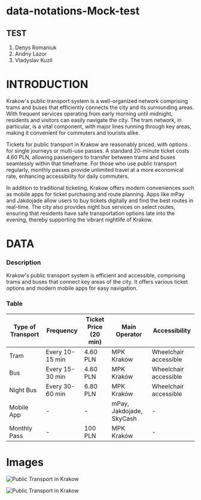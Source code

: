 # data-notations-Mock-test

## TEST
1. Denys Romaniuk 
2. Andriy Lazor
3. Vladyslav Kuzil

# INTRODUCTION

Krakow's public transport system is a well-organized network comprising trams and buses that efficiently connects the city and its surrounding areas. With frequent services operating from early morning until midnight, residents and visitors can easily navigate the city. The tram network, in particular, is a vital component, with major lines running through key areas, making it convenient for commuters and tourists alike.

Tickets for public transport in Krakow are reasonably priced, with options for single journeys or multi-use passes. A standard 20-minute ticket costs 4.60 PLN, allowing passengers to transfer between trams and buses seamlessly within that timeframe. For those who use public transport regularly, monthly passes provide unlimited travel at a more economical rate, enhancing accessibility for daily commuters.

In addition to traditional ticketing, Krakow offers modern conveniences such as mobile apps for ticket purchasing and route planning. Apps like mPay and Jakdojade allow users to buy tickets digitally and find the best routes in real-time. The city also provides night bus services on select routes, ensuring that residents have safe transportation options late into the evening, thereby supporting the vibrant nightlife of Krakow.

# DATA

### Description

Krakow's public transport system is efficient and accessible, comprising trams and buses that connect key areas of the city. It offers various ticket options and modern mobile apps for easy navigation.

### Table

| Type of Transport | Frequency       | Ticket Price (20 min) | Main Operator        | Accessibility     |
|-------------------|-----------------|------------------------|----------------------|--------------------|
| Tram              | Every 10-15 min | 4.60 PLN               | MPK Kraków           | Wheelchair accessible|
| Bus               | Every 15-30 min | 4.60 PLN               | MPK Kraków           | Wheelchair accessible|
| Night Bus         | Every 30-60 min | 6.80 PLN               | MPK Kraków           | Wheelchair accessible|
| Mobile App        | -               | -                      | mPay, Jakdojade, SkyCash | -              |
| Monthly Pass      | -               | 100 PLN                | MPK Kraków           | -                  |

# Images

![Public Transport in Krakow](https://lp-cms-production.imgix.net/2022-06/Poland-Krakow-Longfin-Media-shutterstock-1771939031-RFE.jpg?w=1440&h=810&fit=crop&auto=format&q=75)

![Public Transport in Krakow](IMG_Folder/Public%20Transport%20in%20Krakow.jpg.avif)

